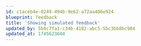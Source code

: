 ```yaml
---
id: c1aceb4e-0249-494b-9e62-a72aa406e924
blueprint: feedback
title: 'Showing simulated feedback'
updated_by: 5b8c7fa1-c34b-4182-abc5-5bc3bb8bc984
updated_at: 1745623604
---
```

